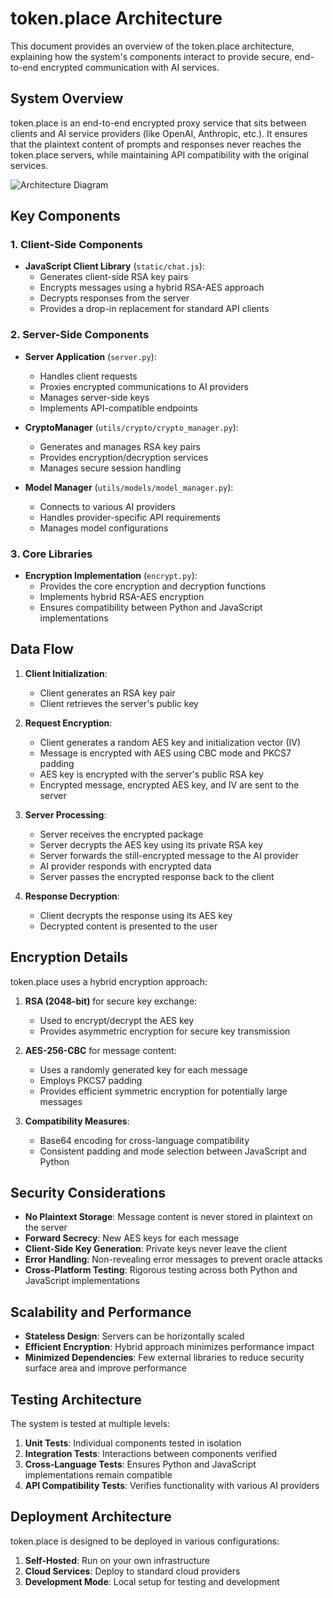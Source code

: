 # token.place Architecture

This document provides an overview of the token.place architecture, explaining how the system's components interact to provide secure, end-to-end encrypted communication with AI services.

## System Overview

token.place is an end-to-end encrypted proxy service that sits between clients and AI service providers (like OpenAI, Anthropic, etc.). It ensures that the plaintext content of prompts and responses never reaches the token.place servers, while maintaining API compatibility with the original services.

![Architecture Diagram](../assets/architecture_diagram.png)

## Key Components

### 1. Client-Side Components

- **JavaScript Client Library** (`static/chat.js`):
  - Generates client-side RSA key pairs
  - Encrypts messages using a hybrid RSA-AES approach
  - Decrypts responses from the server
  - Provides a drop-in replacement for standard API clients

### 2. Server-Side Components

- **Server Application** (`server.py`):
  - Handles client requests
  - Proxies encrypted communications to AI providers
  - Manages server-side keys
  - Implements API-compatible endpoints

- **CryptoManager** (`utils/crypto/crypto_manager.py`):
  - Generates and manages RSA key pairs
  - Provides encryption/decryption services
  - Manages secure session handling

- **Model Manager** (`utils/models/model_manager.py`):
  - Connects to various AI providers
  - Handles provider-specific API requirements
  - Manages model configurations

### 3. Core Libraries

- **Encryption Implementation** (`encrypt.py`):
  - Provides the core encryption and decryption functions
  - Implements hybrid RSA-AES encryption
  - Ensures compatibility between Python and JavaScript implementations

## Data Flow

1. **Client Initialization**:
   - Client generates an RSA key pair
   - Client retrieves the server's public key

2. **Request Encryption**:
   - Client generates a random AES key and initialization vector (IV)
   - Message is encrypted with AES using CBC mode and PKCS7 padding
   - AES key is encrypted with the server's public RSA key
   - Encrypted message, encrypted AES key, and IV are sent to the server

3. **Server Processing**:
   - Server receives the encrypted package
   - Server decrypts the AES key using its private RSA key
   - Server forwards the still-encrypted message to the AI provider
   - AI provider responds with encrypted data
   - Server passes the encrypted response back to the client

4. **Response Decryption**:
   - Client decrypts the response using its AES key
   - Decrypted content is presented to the user

## Encryption Details

token.place uses a hybrid encryption approach:

1. **RSA (2048-bit)** for secure key exchange:
   - Used to encrypt/decrypt the AES key
   - Provides asymmetric encryption for secure key transmission

2. **AES-256-CBC** for message content:
   - Uses a randomly generated key for each message
   - Employs PKCS7 padding
   - Provides efficient symmetric encryption for potentially large messages

3. **Compatibility Measures**:
   - Base64 encoding for cross-language compatibility
   - Consistent padding and mode selection between JavaScript and Python

## Security Considerations

- **No Plaintext Storage**: Message content is never stored in plaintext on the server
- **Forward Secrecy**: New AES keys for each message
- **Client-Side Key Generation**: Private keys never leave the client
- **Error Handling**: Non-revealing error messages to prevent oracle attacks
- **Cross-Platform Testing**: Rigorous testing across both Python and JavaScript implementations

## Scalability and Performance

- **Stateless Design**: Servers can be horizontally scaled
- **Efficient Encryption**: Hybrid approach minimizes performance impact
- **Minimized Dependencies**: Few external libraries to reduce security surface area and improve performance

## Testing Architecture

The system is tested at multiple levels:

1. **Unit Tests**: Individual components tested in isolation
2. **Integration Tests**: Interactions between components verified
3. **Cross-Language Tests**: Ensures Python and JavaScript implementations remain compatible
4. **API Compatibility Tests**: Verifies functionality with various AI providers

## Deployment Architecture

token.place is designed to be deployed in various configurations:

1. **Self-Hosted**: Run on your own infrastructure
2. **Cloud Services**: Deploy to standard cloud providers
3. **Development Mode**: Local setup for testing and development

